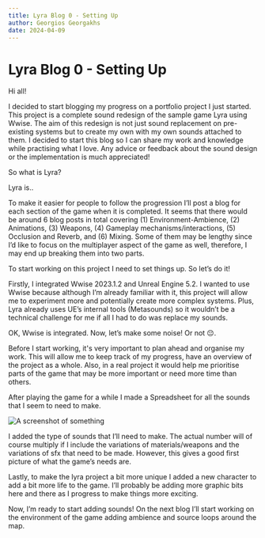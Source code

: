 ```yaml
---
title: Lyra Blog 0 - Setting Up
author: Georgios Georgakhs
date: 2024-04-09
---
```


# Lyra Blog 0 - Setting Up

Hi all!

I decided to start blogging my progress on a portfolio project I just started. This project is a complete sound redesign of the sample game Lyra using Wwise. The aim of this redesign is not just sound replacement on pre-existing systems but to create my own with my own sounds attached to them. I decided to start this blog so I can share my work and knowledge while practising what I love. Any advice or feedback about the sound design or the implementation is much appreciated!

So what is Lyra? 

Lyra is..

To make it easier for people to follow the progression I’ll post a blog for each section of the game when it is completed. It seems that there would be around 6 blog posts in total covering (1) Environment-Ambience, (2) Animations, (3) Weapons, (4) Gameplay mechanisms/interactions, (5) Occlusion and Reverb, and (6) Mixing. Some of them may be lengthy since I’d like to focus on the multiplayer aspect of the game as well, therefore, I may end up breaking them into two parts. 

To start working on this project I need to set things up. So let’s do it! 

Firstly, I integrated Wwise 2023.1.2 and Unreal Engine 5.2. I wanted to use Wwise because although I’m already familiar with it, this project will allow me to experiment more and potentially create more complex systems. Plus, Lyra already uses UE’s internal tools (Metasounds) so it wouldn’t be a technical challenge for me if all I had to do was replace my sounds. 

OK, Wwise is integrated. Now, let’s make some noise! Or not 😔.

Before I start working, it's very important to plan ahead and organise my work. This will allow me to keep track of my progress, have an overview of the project as a whole. Also, in a real project it would help me prioritise parts of the game that may be more important or need more time than others.

After playing the game for a while I made a Spreadsheet for all the sounds that I seem to need to make.

![A screenshot of something](/blogImages/post1.png)

I added the type of sounds that I’ll need to make. The actual number will of course multiply if I include the variations of materials/weapons and the variations of sfx  that need to be made. However, this gives a good first picture of what the game’s needs are.

Lastly, to make the lyra project a bit more unique I added a new character to add a bit more life to the game. I’ll probably be adding more graphic bits here and there as I progress to make things more exciting.

Now, I’m ready to start adding sounds! On the next blog I’ll start working on the environment of the game adding ambience and source loops around the map.